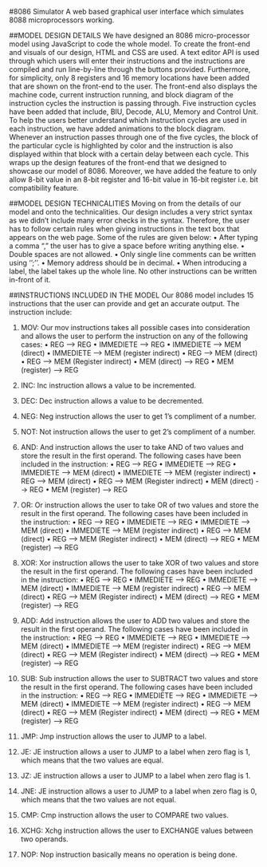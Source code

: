 #8086 Simulator
A web based graphical user interface which simulates 8088 microprocessors working.

##MODEL DESIGN DETAILS
We have designed an 8086 micro-processor model using JavaScript to code the whole model. To create the front-end and visuals of our design, HTML and CSS are used.  A text editor API is used through which users will enter their instructions and the instructions are compiled and run line-by-line through the buttons provided. Furthermore, for simplicity, only 8 registers and 16 memory locations have been added that are shown on the front-end to the user. The front-end also displays the machine code, current instruction running, and block diagram of the instruction cycles the instruction is passing through. Five instruction cycles have been added that include, BIU, Decode, ALU, Memory and Control Unit.  To help the users better understand which instruction cycles are used in each instruction, we have added animations to the block diagram. Whenever an instruction passes through one of the five cycles, the block of the particular cycle is highlighted by color and the instruction is also displayed within that block with a certain delay between each cycle. This wraps up the design features of the front-end that we designed to showcase our model of 8086. Moreover, we have added the feature to only allow 8-bit value in an 8-bit register and 16-bit value in 16-bit register i.e. bit compatibility feature.

##MODEL DESIGN TECHNICALITIES
Moving on from the details of our model and onto the technicalities. Our design includes a very strict syntax as we didn’t include many error checks in the syntax. Therefore, the user has to follow certain rules when giving instructions in the text box that appears on the web page. Some of the rules are given below:
•	After typing a comma “,” the user has to give a space before writing anything else.
•	Double spaces are not allowed.
•	Only single line comments can be written using ‘’;’’.
•	Memory address should be in decimal.
•	When introducing a label, the label takes up the whole line. No other instructions can be written in-front of it.

##INSTRUCTIONS INCLUDED IN THE MODEL
Our 8086 model includes 15 instructions that the user can provide and get an accurate output. The instruction include:
1.	MOV: 
Our mov instructions takes all possible cases into consideration and allows the user to perform the instruction on any of the following cases:
•	REG --> REG
•	IMMEDIETE --> REG
•	IMMEDIETE --> MEM (direct)
•	IMMEDIETE --> MEM (register indirect)
•	REG --> MEM (direct)
•	REG --> MEM (Register indirect)
•	MEM (direct) --> REG
•	MEM (register) --> REG

2.	INC:
Inc instruction allows a value to be incremented.
3.	DEC:
Dec instruction allows a value to be decremented.
4.	NEG:
Neg instruction allows the user to get 1’s compliment of a number.
5.	NOT:
Not instruction allows the user to get 2’s compliment of a number.

6.	AND:
And instruction allows the user to take AND of two values and store the result in the first operand. The following cases have been included in the instruction:
•	REG --> REG
•	IMMEDIETE --> REG
•	IMMEDIETE --> MEM (direct)
•	IMMEDIETE --> MEM (register indirect)
•	REG --> MEM (direct)
•	REG --> MEM (Register indirect)
•	MEM (direct) --> REG
•	MEM (register) --> REG

7.	OR:
Or instruction allows the user to take OR of two values and store the result in the first operand. The following cases have been included in the instruction:
•	REG --> REG
•	IMMEDIETE --> REG
•	IMMEDIETE --> MEM (direct)
•	IMMEDIETE --> MEM (register indirect)
•	REG --> MEM (direct)
•	REG --> MEM (Register indirect)
•	MEM (direct) --> REG
•	MEM (register) --> REG

8.	XOR:
Xor instruction allows the user to take XOR of two values and store the result in the first operand. The following cases have been included in the instruction:
•	REG --> REG
•	IMMEDIETE --> REG
•	IMMEDIETE --> MEM (direct)
•	IMMEDIETE --> MEM (register indirect)
•	REG --> MEM (direct)
•	REG --> MEM (Register indirect)
•	MEM (direct) --> REG
•	MEM (register) --> REG

9.	ADD:
Add instruction allows the user to ADD two values and store the result in the first operand. The following cases have been included in the instruction:
•	REG --> REG
•	IMMEDIETE --> REG
•	IMMEDIETE --> MEM (direct)
•	IMMEDIETE --> MEM (register indirect)
•	REG --> MEM (direct)
•	REG --> MEM (Register indirect)
•	MEM (direct) --> REG
•	MEM (register) --> REG

10.	SUB:
Sub instruction allows the user to SUBTRACT two values and store the result in the first operand. The following cases have been included in the instruction:
•	REG --> REG
•	IMMEDIETE --> REG
•	IMMEDIETE --> MEM (direct)
•	IMMEDIETE --> MEM (register indirect)
•	REG --> MEM (direct)
•	REG --> MEM (Register indirect)
•	MEM (direct) --> REG
•	MEM (register) --> REG

11.	JMP:
Jmp instruction allows the user to JUMP to a label.
12.	JE:
JE instruction allows a user to JUMP to a label when zero flag is 1, which means that the two values are equal.
13.	JZ:
JE instruction allows a user to JUMP to a label when zero flag is 1.
14.	JNE:
JE instruction allows a user to JUMP to a label when zero flag is 0, which means that the two values are not equal.
15.	CMP:
Cmp instruction allows the user to COMPARE two values.
16.	XCHG:
Xchg instruction allows the user to EXCHANGE values between two operands.
17.	NOP:
Nop instruction basically means no operation is being done.


